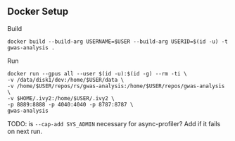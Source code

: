 ## Docker Setup

Build
```
docker build --build-arg USERNAME=$USER --build-arg USERID=$(id -u) -t gwas-analysis .
```

Run

```
docker run --gpus all --user $(id -u):$(id -g) --rm -ti \
-v /data/disk1/dev:/home/$USER/data \
-v /home/$USER/repos/rs/gwas-analysis:/home/$USER/repos/gwas-analysis \
-v $HOME/.ivy2:/home/$USER/.ivy2 \
-p 8889:8888 -p 4040:4040 -p 8787:8787 \
gwas-analysis
```

TODO: is ```--cap-add SYS_ADMIN``` necessary for async-profiler?  Add if it fails on next run.
